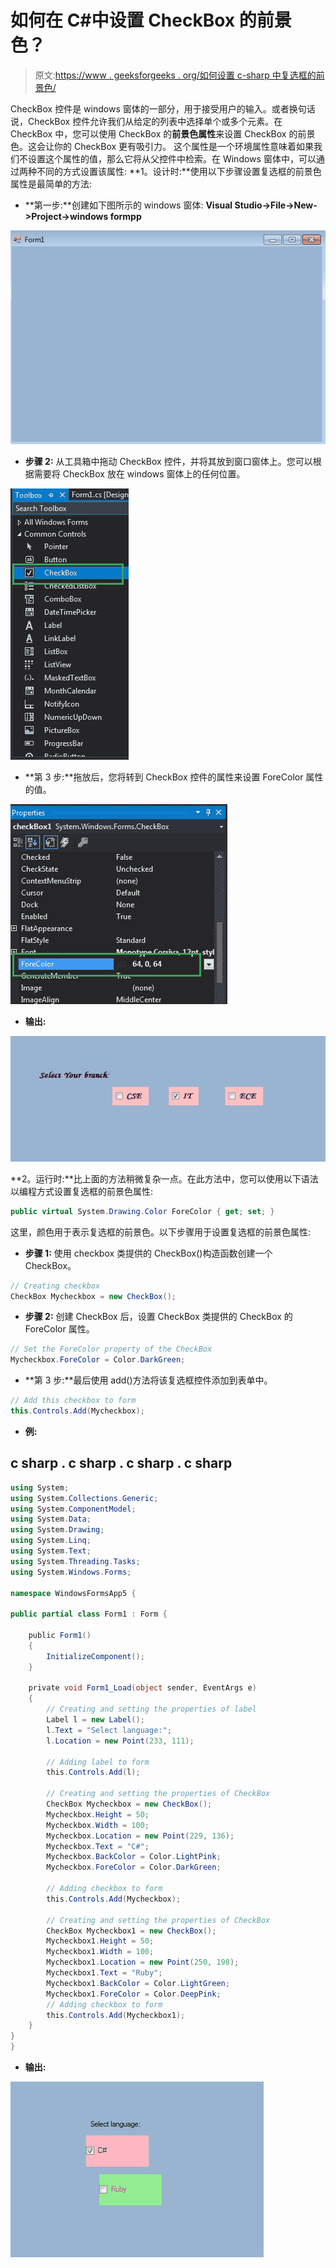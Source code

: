 # 如何在 C#中设置 CheckBox 的前景色？

> 原文:[https://www . geeksforgeeks . org/如何设置 c-sharp 中复选框的前景色/](https://www.geeksforgeeks.org/how-to-set-the-foreground-color-of-the-checkbox-in-c-sharp/)

CheckBox 控件是 windows 窗体的一部分，用于接受用户的输入。或者换句话说，CheckBox 控件允许我们从给定的列表中选择单个或多个元素。在 CheckBox 中，您可以使用 CheckBox 的**前景色属性**来设置 CheckBox 的前景色。这会让你的 CheckBox 更有吸引力。
这个属性是一个环境属性意味着如果我们不设置这个属性的值，那么它将从父控件中检索。在 Windows 窗体中，可以通过两种不同的方式设置该属性:
**1。设计时:**使用以下步骤设置复选框的前景色属性是最简单的方法:

*   **第一步:**创建如下图所示的 windows 窗体:
    **Visual Studio->File->New->Project->windows formpp**

![](img/2ddebe34e4657619941285899ab3c91f.png)

*   **步骤 2:** 从工具箱中拖动 CheckBox 控件，并将其放到窗口窗体上。您可以根据需要将 CheckBox 放在 windows 窗体上的任何位置。

![](img/e7225de327187dbfa4127c7ddbf8a761.png)

*   **第 3 步:**拖放后，您将转到 CheckBox 控件的属性来设置 ForeColor 属性的值。

![](img/282cb1ed7d1e1c1df4f226dc2bbd052c.png)

*   **输出:**

![](img/042c8142a9a0eabc3d9e4e176bfc21cd.png)

**2。运行时:**比上面的方法稍微复杂一点。在此方法中，您可以使用以下语法以编程方式设置复选框的前景色属性:

```cs
public virtual System.Drawing.Color ForeColor { get; set; }
```

这里，颜色用于表示复选框的前景色。以下步骤用于设置复选框的前景色属性:

*   **步骤 1:** 使用 checkbox 类提供的 CheckBox()构造函数创建一个 CheckBox。

```cs
// Creating checkbox
CheckBox Mycheckbox = new CheckBox();
```

*   **步骤 2:** 创建 CheckBox 后，设置 CheckBox 类提供的 CheckBox 的 ForeColor 属性。

```cs
// Set the ForeColor property of the CheckBox
Mycheckbox.ForeColor = Color.DarkGreen;
```

*   **第 3 步:**最后使用 add()方法将该复选框控件添加到表单中。

```cs
// Add this checkbox to form
this.Controls.Add(Mycheckbox);
```

*   **例:**

## c sharp . c sharp . c sharp . c sharp

```cs
using System;
using System.Collections.Generic;
using System.ComponentModel;
using System.Data;
using System.Drawing;
using System.Linq;
using System.Text;
using System.Threading.Tasks;
using System.Windows.Forms;

namespace WindowsFormsApp5 {

public partial class Form1 : Form {

    public Form1()
    {
        InitializeComponent();
    }

    private void Form1_Load(object sender, EventArgs e)
    {
        // Creating and setting the properties of label
        Label l = new Label();
        l.Text = "Select language:";
        l.Location = new Point(233, 111);

        // Adding label to form
        this.Controls.Add(l);

        // Creating and setting the properties of CheckBox
        CheckBox Mycheckbox = new CheckBox();
        Mycheckbox.Height = 50;
        Mycheckbox.Width = 100;
        Mycheckbox.Location = new Point(229, 136);
        Mycheckbox.Text = "C#";
        Mycheckbox.BackColor = Color.LightPink;
        Mycheckbox.ForeColor = Color.DarkGreen;

        // Adding checkbox to form
        this.Controls.Add(Mycheckbox);

        // Creating and setting the properties of CheckBox
        CheckBox Mycheckbox1 = new CheckBox();
        Mycheckbox1.Height = 50;
        Mycheckbox1.Width = 100;
        Mycheckbox1.Location = new Point(250, 198);
        Mycheckbox1.Text = "Ruby";
        Mycheckbox1.BackColor = Color.LightGreen;
        Mycheckbox1.ForeColor = Color.DeepPink;
        // Adding checkbox to form
        this.Controls.Add(Mycheckbox1);
    }
}
}
```

*   **输出:**

![](img/73be838807f1f9536d0b1cf6f391c979.png)